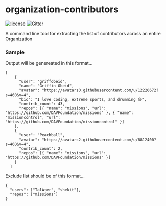 # organization-contributors

[![license](https://img.shields.io/github/license/DAVFoundation/organization-contributors.svg?style=flat-square)](https://github.com/DAVFoundation/organization-contributors/blob/master/LICENSE)
[![Gitter](https://img.shields.io/gitter/room/DAVFoundation/DAV-Contributors.svg?style=flat-square)](https://gitter.im/DAVFoundation/DAV-Contributors)

A command line tool for extracting the list of contributors across an entire Organization



### Sample

Output will be genereated in this format...

```
[
    {
      "user": "griffobeid",
      "name": "Griffin Obeid",
      "avatar": "https://avatars0.githubusercontent.com/u/12220672?s=460&v=4",
      "bio": "I love coding, extreme sports, and drumming 😄",
      "contrib_count": 43,
      "repos": [{ "name": "missions", "url": "https://github.com/DAVFoundation/missions" }, { "name": "missioncontrol", "url": "https://github.com/DAVFoundation/missioncontrol" }]
    },
    {
      "user": "Peachball",
      "avatar": "https://avatars2.githubusercontent.com/u/8812400?s=460&v=4",
      "contrib_count": 2,
      "repos": [{ "name": "missions", "url": "https://github.com/DAVFoundation/missions" }]
    }
  ]

```

Exclude list should be of this format...

```
{
  "users": ["TalAter", "shekit"],
  "repos": ["missions"]
}
```



